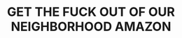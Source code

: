 ---
title: "GET THE FUCK OUT OF OUR NEIGHBORHOOD AMAZON"
layout: picture
picture: "/assets/camera-roll/2015/2015-01-29-get-the-fuck-out-of-our-neighborhood-amazon/20150129_222730463_iOS.jpg"
thumbnail: "/assets/camera-roll/2015/2015-01-29-get-the-fuck-out-of-our-neighborhood-amazon/20150129_222730463_iOS-thumbnail.jpg"
tags:
  - photograph
  - Amazon
  - graffiti
  - sign
  - sticker
  - Capitol Hill
  - Seattle
  - Artist Unknown
  - Fair Use
---